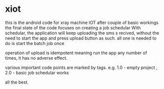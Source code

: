 # xiot
this is the android code for xray machine IOT
after couple of basic workings the final state of the code focuses on creating a job schedular
With schedular, the application will keep uploading the sms s recived, without the need to start the app and press upload button as such.
all one is needed to do is start the batch job once

operation of upload is idempotent
meaning run the app any number of times, it has no adverse effect.

various important code points are marked by tags. e.g. 1.0 - empty project , 2.0 - basic job schedular works

all the best. 
